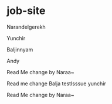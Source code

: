 # job-site

Narandelgerekh

Yunchir

Baljinnyam

Andy

Read Me change by Naraa~

Read me change Balja
testIsssue yunchir

Read Me change by Naraa~
